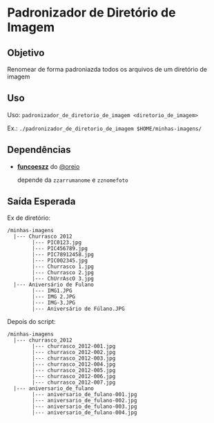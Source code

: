 Padronizador de Diretório de Imagem
==============

## Objetivo
Renomear de forma padroniazda todos os arquivos de um diretório de imagem

## Uso
Uso: `padronizador_de_diretorio_de_imagem <diretorio_de_imagem>`

Ex.: `./padronizador_de_diretorio_de_imagem $HOME/minhas-imagens/`

## Dependências
* [**funcoeszz**](https://github.com/aureliojargas/funcoeszz) do [@oreio](https://twitter.com/oreio)
  
  depende da `zzarrumanome` e `zznomefoto`

## Saída Esperada
Ex de diretório:

```
/minhas-imagens
  |--- Churrasco 2012
        |--- PIC0123.jpg
        |--- PIC456789.jpg
        |--- PIC78912458.jpg
        |--- PIC002345.jpg
        |--- Churrasco 1.jpg
        |--- Churrasco 2.jpg
        |--- ChUrrAscO 3.jpg
  |--- Aniversário de Fulano
        |--- IMG1.JPG
        |--- IMG 2.JPG
        |--- IMG-3.JPG
        |--- Aniversário de Fúlano.JPG
```

Depois do script:

```
/minhas-imagens
  |--- churrasco_2012
        |--- churrasco_2012-001.jpg
        |--- churrasco_2012-002.jpg
        |--- churrasco_2012-003.jpg
        |--- churrasco_2012-004.jpg
        |--- churrasco_2012-005.jpg
        |--- churrasco_2012-006.jpg
        |--- churrasco_2012-007.jpg
  |--- aniversario_de_fulano
        |--- aniversario_de_fulano-001.jpg
        |--- aniversario_de_fulano-002.jpg
        |--- aniversario_de_fulano-003.jpg
        |--- aniversario_de_fulano-004.jpg
```
